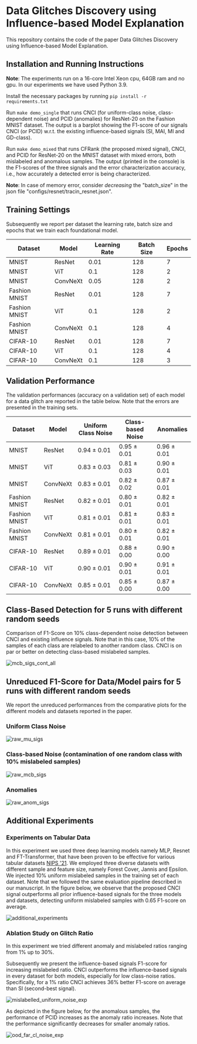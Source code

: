 # Data Glitches Discovery using Influence-based Model Explanation

This repository contains the code of the paper Data Glitches Discovery using Influence-based Model Explanation.

## Installation and Running Instructions

**Note**: The experiments run on a 16-core Intel Xeon cpu, 64GB ram and no gpu. In our experiments we have used Python 3.9.

Install the necessary packages by running `pip install -r requirements.txt`

Run `make demo_single` that runs CNCI (for uniform-class noise, class-dependent noise)  and PCID (anomalies) for ResNet-20 on the Fashion MNIST dataset. The output is a barplot showing the F1-score of our signals CNCI (or PCID) w.r.t. the existing influence-based signals (SI, MAI, MI and GD-class).

Run `make demo_mixed` that runs CFRank (the proposed mixed signal), CNCI, and PCID for ResNet-20 on the MNIST dataset with mixed errors, both mislabeled and anomalous samples. The output (printed in the console) is the F1-scores of the three signals and the error characterization accuracy, i.e., how accurately a detected error is being characterized.

**Note**: In case of memory error, consider *decreasing* the "batch_size" in the json file "configs/resnet/tracin_resnet.json". 

## Training Settings 
Subsequently we report per dataset the learning rate, batch size and epochs that we train each foundational model. 

| Dataset       | Model    | Learning Rate | Batch Size | Epochs |
|---------------|----------|---------------|------------|--------|
|     MNIST     | ResNet   |          0.01 |        128 |      7 |
|     MNIST     | ViT      |           0.1 |        128 |      2 |
|     MNIST     | ConvNeXt |          0.05 |        128 |      2 |
| Fashion MNIST | ResNet   |          0.01 |        128 |      7 |
| Fashion MNIST | ViT      |           0.1 |        128 |      2 |
| Fashion MNIST | ConvNeXt |           0.1 |        128 |      4 |
|    CIFAR-10   | ResNet   |          0.01 |        128 |      7 |
|    CIFAR-10   | ViT      |           0.1 |        128 |      4 |
|    CIFAR-10   | ConvNeXt |           0.1 |        128 |      3 |

## Validation Performance 

The validation performances (accuracy on a validation set) of each model for a data glitch are reported in the table below. Note that the errors are presented in the training sets.

| Dataset       | Model    | Uniform Class Noise | Class-based Noise | Anomalies       |
|---------------|----------|---------------------|-------------------|-----------------|
|     MNIST     | ResNet   | 0.94 $\pm$ 0.01     | 0.95 $\pm$ 0.01   | 0.96 $\pm$ 0.01 |
|     MNIST     | ViT      | 0.83 $\pm$ 0.03     | 0.81 $\pm$ 0.03   | 0.90 $\pm$ 0.01 |
|     MNIST     | ConvNeXt | 0.83 $\pm$ 0.01     | 0.82 $\pm$ 0.02   | 0.87 $\pm$ 0.01 |
| Fashion MNIST | ResNet   | 0.82 $\pm$ 0.01     | 0.80 $\pm$ 0.01   | 0.82 $\pm$ 0.01 |
| Fashion MNIST | ViT      | 0.81 $\pm$ 0.01     | 0.81 $\pm$ 0.01   | 0.83 $\pm$ 0.01 |
| Fashion MNIST | ConvNeXt | 0.81 $\pm$ 0.01     | 0.80 $\pm$ 0.01   | 0.82 $\pm$ 0.01 |
|    CIFAR-10   | ResNet   | 0.89 $\pm$ 0.01     | 0.88 $\pm$ 0.00   | 0.90 $\pm$ 0.00 |
|    CIFAR-10   | ViT      | 0.90 $\pm$ 0.01     | 0.90 $\pm$ 0.01   | 0.91 $\pm$ 0.01 |
|    CIFAR-10   | ConvNeXt | 0.85 $\pm$ 0.01     | 0.85 $\pm$ 0.00   | 0.87 $\pm$ 0.00 |


## Class-Based Detection for 5 runs with different random seeds
Comparison of F1-Score on 10% class-dependent noise detection between CNCI and existing influence signals. Note that in this case, 10% of the samples of each class are relabeled to another random class. CNCI is on par or better on detecting class-based mislabeled samples.

![mcb_sigs_cont_all](https://github.com/anonymoususr95/Influence-Based-Glitch-Detection/assets/159195769/fa0ce8b0-a9a7-44e3-a11e-c23d6c1b2f06)

## Unreduced F1-Score for Data/Model pairs for 5 runs with different random seeds

We report the unreduced performances from the comparative plots for the different models and datasets reported in the paper.

### Uniform Class Noise
![raw_mu_sigs](https://github.com/anonymoususr95/Influence-Based-Glitch-Detection/assets/159195769/63666b97-9230-409b-b926-09077075e1ec)

### Class-based Noise (contamination of one random class with 10% mislabeled samples)
![raw_mcb_sigs](https://github.com/anonymoususr95/Influence-Based-Glitch-Detection/assets/159195769/73b5e95e-ba1a-4406-b55c-f6d53d142c30)

### Anomalies
![raw_anom_sigs](https://github.com/anonymoususr95/Influence-Based-Glitch-Detection/assets/159195769/fc048f55-9a5e-40a2-855d-0f61ae3adb39)

## Additional Experiments 

### Experiments on Tabular Data 

In this experiment we used three deep learning models namely MLP, Resnet and FT-Transformer, that have been proven to be effective for various tabular datasets [NIPS '21](https://proceedings.neurips.cc/paper_files/paper/2021/file/9d86d83f925f2149e9edb0ac3b49229c-Paper.pdf). We employed three diverse datasets with different sample and feature size, namely Forest Cover, Jannis and Epsilon. We injected 10% uniform mislabeled samples in the training set of each dataset. Note that we followed the same evaluation pipeline described in our manuscript. In the figure below, we observe that the proposed CNCI signal outperforms all prior influence-based signals for the three models and datasets, detecting uniform mislabeled samples with 0.65 F1-score on average.

![additional_experiments](https://github.com/anonymoususr95/Influence-Based-Glitch-Detection/assets/159195769/ee7733bf-abfa-4b24-beed-97fd026251df)

### Ablation Study on Glitch Ratio

In this experiment we tried different anomaly and mislabeled ratios ranging from 1% up to 30%. 

Subsequently we present the influence-based signals F1-score for increasing mislabeled ratio. CNCI outperforms the influence-based signals in every dataset for both models, especially for low class-noise ratios. Specifically, for a 1% ratio CNCI achieves 36% better F1-score on average than SI (second-best signal).

![mislabelled_uniform_noise_exp](https://github.com/anonymoususr95/Influence-Based-Glitch-Detection/assets/159195769/82cec48e-4f45-4dec-a586-b21a7ca9ae46)

As depicted in the figure below, for the anomalous samples, the performance of PCID increases as the anomaly ratio increases. Note that the performance significantly decreases for smaller anomaly ratios. 

![ood_far_cl_noise_exp](https://github.com/anonymoususr95/Influence-Based-Glitch-Detection/assets/159195769/f199878d-7123-49ca-b425-df6f3399b877)

